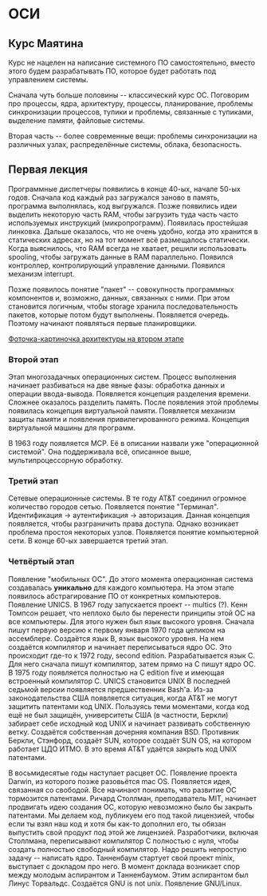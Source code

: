 # ОСИ
## Курс Маятина 
Курс не нацелен на написание системного ПО самостоятельно, вместо этого будем разрабатывать ПО, которое будет работать под управлением системы. 

Сначала чуть больше половины -- классический курс ОС. Поговорим про процессы, ядра, архитектуру, процессы, планирование, проблемы синхронизации процессов,  тупики и проблемы, связанные с тупиками, выделение памяти, файловые системы. 

Вторая часть -- более современные вещи: проблемы синхронизации на различных узлах, распределённые системы, облака, безопасность. 


## Первая лекция
Программные диспетчеры появились в конце 40-ых, начале 50-ых годов. Сначала код каждый раз загружался заново в память, программа выполнялась, код выгружался. 
Позже появились идеи выделить некоторую часть RAM, чтобы загрузить туда часть часто используемых инструкций (микропрограмм). Появилась простейшая линковка. Дальше оказалось, что не очень удобно, когда это хранится в статических адресах, но на тот момент всё размещалось статически. 
Когда выяснилось, что RAM всегда не хватает, решили использовать spooling, чтобы загружать данные в RAM параллельно. Появился контроллер, контролирующий управление данными. Появился механизм interrupt. 

Позже появилось понятие "пакет" -- совокупность программных компонентов и, возможно, данных, связанных с ними. При этом становится логичным, чтобы storage хранила последовательность пакетов, которые потом будут выполнены. Появляется очередь. Поэтому начинают появляться первые планировщики. 


[Фоточка-картиночка архитектуры на втором этапе](https://lh3.googleusercontent.com/OhKCqwiDnW6cbS2WBOYTnQJfq3RGMOIAD1mek4Y5zgw-3RkT8f-6HOhMvXeoIIzUOoAKC2krJWP-)

### Второй этап
Этап многозадачных операционных систем. Процесс выполнения начинает разбиваться на две явные фазы: обработка данных и операции ввода-вывода. 
Появляется концепция разделения времени. Сложнее оказалось разделить память. После появления этой проблемы появилась концепция виртуальной памяти. Появляется механизм защиты памяти и появления привилегированного режима. Концепция виртуальной машины для программ.

В 1963 году появляется MCP. Её в описании назвали уже "операционной системой". Она поддерживала всё, описанное выше, мультипроцессорную обработку. 

### Третий этап
Сетевые операционные системы. 
В те году AT&T соединил огромное количество городов сетью. 
Появляется понятие "Терминал". 
Идентификация -> аутентификация -> авторизация. Данная концепция появляется, чтобы разграничить права доступа. 
Однако возникает проблема простоя некоторых узлов. Появляется понятие компьютерной сети. В конце 60-ых завершается третий этап. 

### Четвёртый этап
Появление "мобильных ОС". До этого момента операционная система создавалась **уникально** для каждого компьютера. На этом этапе появилось абстрагирование ПО от конкретных компьютеров. 
Появление UNICS. В 1967 году запускается проект -- multics (?). Кенн Томпсон решает, что неплохо было бы перенести принципы этой ОС на все компьютеры. Для этого нужен был язык высокого уровня. 
Сначала пишут первую версию к первому января 1970 года целиком на ассемблере. 
Создаётся язык B, язык высокого уровня. На нем создаётся компилятор и начинает переписываться ядро ОС. Это происходит где-то к 1972 году, second edition. 
Разрабатывается язык С. Для него сначала пишут компилятор, затем прямо на С пишут ядро ОС. В 1975 году появляется полностью на C edition five и имеющая встроенный компилятор С. UNICS становится UNIX
В последней седьмой версии появляется предшественник Bash'a.
Из-за законодательства США появляется ситуация, когда AT&T не могут защитить патентами код UNIX. Пользуясь теми моментами, когда код ещё не был защищён, университеты США (в частности, Беркли) забирает себе исходный код UNIX и начинает развивать собственную ветку. Создаётся собственная дочерняя компания BSD. Противник Беркли, Стэнфорд, создаёт SUN, которое создаёт SUN OS, на котором работает ЦДО ИТМО. В это время AT&T удаётся закрыть код UNIX патентами. 

В восьмидесятые годы наступает расцвет ОС. Появление проекта Darwin, из которого позже разовьётся mac OS. 
Появляется идея, связанная со свободой. Все начинают понимать, что развитие ОС тормозится патентами. Ричард Столлман, преподаватель MIT, начинает продвигать идею создания ОС, которую невозможно было бы закрыть патентами. Мы делаем код, публикуем его под такой лицензией, чтобы если ты взял наш код и хотя бы как-то дополнил его, ты обязан выпустить свой продукт под этой же лицензией. 
Разработчики, включая Столлмана, переписывают компилятор С полностью с нуля, чтобы создать полностью свободный компилятор. Надо решить непростую задачу -- написать ядро. Танненбаум стартует свой проект minix, выступает с докладом про него. В момент доклада возникает спор между молодым аспирантом и Танненбаумом. Этим аспирантом был Линус Торвальдс. 
Создаётся GNU is not unix. Появление GNU/Linux. 
<!--stackedit_data:
eyJoaXN0b3J5IjpbMTc3NzkyNDIzNywtODY4OTQ4NDQzXX0=
-->